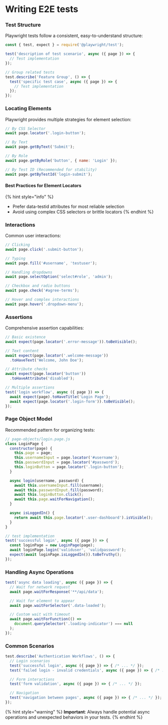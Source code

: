 # Writing E2E tests

### Test Structure

Playwright tests follow a consistent, easy-to-understand structure:

```javascript
const { test, expect } = require('@playwright/test');

test('description of test scenario', async ({ page }) => {
  // Test implementation
});

// Group related tests
test.describe('Feature Group', () => {
  test('specific test case', async ({ page }) => {
    // Test implementation
  });
});
```

### Locating Elements

Playwright provides multiple strategies for element selection:

```javascript
// By CSS Selector
await page.locator('.login-button');

// By Text
await page.getByText('Submit');

// By Role
await page.getByRole('button', { name: 'Login' });

// By Test ID (Recommended for stability)
await page.getByTestId('login-submit');
```

#### Best Practices for Element Locators

{% hint style="info" %}
* Prefer data-testid attributes for most reliable selection
* Avoid using complex CSS selectors or brittle locators
{% endhint %}

### Interactions

Common user interactions:

```javascript
// Clicking
await page.click('.submit-button');

// Typing
await page.fill('#username', 'testuser');

// Handling dropdowns
await page.selectOption('select#role', 'admin');

// Checkbox and radio buttons
await page.check('#agree-terms');

// Hover and complex interactions
await page.hover('.dropdown-menu');
```

### Assertions

Comprehensive assertion capabilities:

```javascript
// Basic existence
await expect(page.locator('.error-message')).toBeVisible();

// Text content
await expect(page.locator('.welcome-message'))
  .toHaveText('Welcome, John Doe');

// Attribute checks
await expect(page.locator('button'))
  .toHaveAttribute('disabled');

// Multiple assertions
test('login workflow', async ({ page }) => {
  await expect(page).toHaveTitle('Login Page');
  await expect(page.locator('.login-form')).toBeVisible();
});
```

### Page Object Model

Recommended pattern for organizing tests:

```javascript
// page-objects/login.page.js
class LoginPage {
  constructor(page) {
    this.page = page;
    this.usernameInput = page.locator('#username');
    this.passwordInput = page.locator('#password');
    this.loginButton = page.locator('.login-button');
  }

  async login(username, password) {
    await this.usernameInput.fill(username);
    await this.passwordInput.fill(password);
    await this.loginButton.click();
    await this.page.waitForNavigation();
  }

  async isLoggedIn() {
    return await this.page.locator('.user-dashboard').isVisible();
  }
}

// test implementation
test('successful login', async ({ page }) => {
  const loginPage = new LoginPage(page);
  await loginPage.login('validuser', 'validpassword');
  expect(await loginPage.isLoggedIn()).toBeTruthy();
});
```

### Handling Async Operations

```javascript
test('async data loading', async ({ page }) => {
  // Wait for network request
  await page.waitForResponse('**/api/data');

  // Wait for element to appear
  await page.waitForSelector('.data-loaded');

  // Custom wait with timeout
  await page.waitForFunction(() => 
    document.querySelector('.loading-indicator') === null
  );
});
```

### Common Scenarios

```javascript
test.describe('Authentication Workflows', () => {
  // Login scenarios
  test('successful login', async ({ page }) => { /* ... */ });
  test('failed login - invalid credentials', async ({ page }) => { /* ... */ });

  // Form interactions
  test('form validation', async ({ page }) => { /* ... */ });

  // Navigation
  test('navigation between pages', async ({ page }) => { /* ... */ });
});
```

{% hint style="warning" %}
**Important**: Always handle potential async operations and unexpected behaviors in your tests.
{% endhint %}

